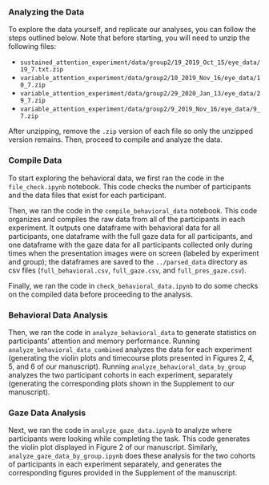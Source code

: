 <h3>Analyzing the Data</h3>

To explore the data yourself, and replicate our analyses, you can follow the steps outlined below. Note that before starting, you will need to unzip the following files:

- `sustained_attention_experiment/data/group2/19_2019_Oct_15/eye_data/19_7.txt.zip`
- `variable_attention_experiment/data/group2/10_2019_Nov_16/eye_data/10_7.zip` 
- `variable_attention_experiment/data/group2/29_2020_Jan_13/eye_data/29_7.zip` 
- `variable_attention_experiment/data/group2/9_2019_Nov_16/eye_data/9_7.zip`

After unzipping, remove the `.zip` version of each file so only the unzipped version remains. Then, proceed to compile and analyze the data.  

<h3>Compile Data</h3>

To start exploring the behavioral data, we first ran the code in the `file_check.ipynb` notebook. This code checks the number of participants and the data files that exist for each participant. 

Then, we ran the code in the `compile_behavioral_data` notebook. This code organizes and compiles the raw data from all of the participants in each experiment. It outputs one dataframe with behavioral data for all participants, one dataframe with the full gaze data for all participants, and one dataframe with the gaze data for all participants collected only during times when the presentation images were on screen (labeled by experiment and group); the dataframes are saved to the `../parsed_data` directory as csv files (`full_behavioral.csv`, `full_gaze.csv`, and `full_pres_gaze.csv`). 

Finally, we ran the code in `check_behavioral_data.ipynb` to do some checks on the compiled data before proceeding to the analysis.

<h3>Behavioral Data Analysis</h3>

Then, we ran the code in `analyze_behavioral_data` to generate statistics on participants' attention and memory performance. Running `analyze_behavioral_data_combined` analyzes the data for each experiment (generating the violin plots and timecourse plots presented in Figures 2, 4, 5, and 6 of our manuscript). Running `analyze_behavioral_data_by_group` analyzes the two participant cohorts in each experiment, separately (generating the corresponding plots shown in the Supplement to our manuscript). 

<h3>Gaze Data Analysis</h3>

Next, we ran the code in `analyze_gaze_data.ipynb` to analyze where participants were looking while completing the task. This code generates the violin plot displayed in Figure 2 of our manuscript. Similarly, `analyze_gaze_data_by_group.ipynb` does these analysis for the two cohorts of participants in each experiment separately, and generates the corresponding figures provided in the Supplement of the manuscript.
